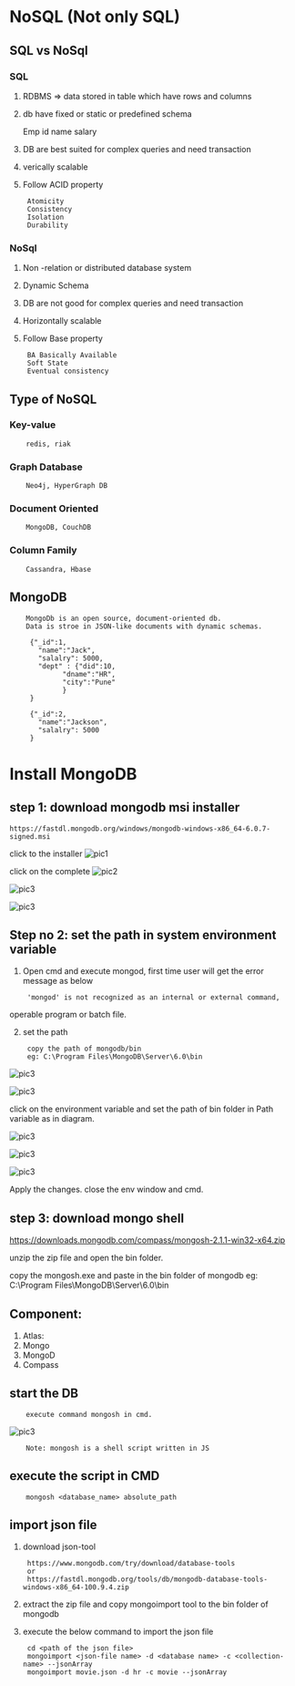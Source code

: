 # NoSQL (Not only SQL)


## SQL vs NoSql
### SQL
1. RDBMS => data stored in table which have rows and columns
2. db have fixed or static or predefined schema

     Emp
     id     name       salary

3. DB are best suited for complex queries and need transaction
4. verically scalable
5. Follow ACID property

        Atomicity
        Consistency
        Isolation
        Durability
### NoSql 
1. Non -relation or distributed database system
2. Dynamic Schema
3. DB are not good for complex queries and need transaction
4. Horizontally scalable
5. Follow Base property
    
        BA Basically Available
        Soft State
        Eventual consistency


## Type of NoSQL
### Key-value
        redis, riak

### Graph Database
        Neo4j, HyperGraph DB


### Document Oriented
        MongoDB, CouchDB


### Column Family
        Cassandra, Hbase


## MongoDB
        MongoDb is an open source, document-oriented db.
        Data is stroe in JSON-like documents with dynamic schemas.
         
         {"_id":1,
           "name":"Jack",
           "salalry": 5000,
           "dept" : {"did":10, 
                 "dname":"HR",
                 "city":"Pune"
                 }   
         }

         {"_id":2,
           "name":"Jackson",
           "salalry": 5000
         }



#  Install MongoDB
## step 1: download mongodb msi installer
    https://fastdl.mongodb.org/windows/mongodb-windows-x86_64-6.0.7-signed.msi

click to the installer
![pic1](./img/one.png)

click on the complete
![pic2](./img/two.png)

![pic3](./img/three.png)


![pic3](./img/04.png)


## Step no 2: set the path in system environment variable
1. Open cmd and execute mongod, first time user will get the error message as below

        'mongod' is not recognized as an internal or external command,
operable program or batch file.

2. set the path

        copy the path of mongodb/bin
        eg: C:\Program Files\MongoDB\Server\6.0\bin

![pic3](./img/05.png)

![pic3](./img/06.png)

click on the environment variable and set the path of bin folder in Path variable as in diagram.

![pic3](./img/07.png)

![pic3](./img/08.png)

![pic3](./img/09.png)


Apply the changes.
close the env window and cmd.


## step 3: download mongo shell
https://downloads.mongodb.com/compass/mongosh-2.1.1-win32-x64.zip

unzip the zip file and open the bin folder.

copy the mongosh.exe and paste in the bin folder of mongodb
eg: C:\Program Files\MongoDB\Server\6.0\bin

##  Component:
1. Atlas:
2. Mongo
3. MongoD
4. Compass


## start the DB

        execute command mongosh in cmd.

![pic3](./img/10.png)



        Note: mongosh is a shell script written in JS

## execute the script in CMD
        mongosh <database_name> absolute_path


## import json file
1. download json-tool

        https://www.mongodb.com/try/download/database-tools
        or
        https://fastdl.mongodb.org/tools/db/mongodb-database-tools-windows-x86_64-100.9.4.zip

2. extract the zip file and copy mongoimport tool to the bin folder of mongodb

3. execute the below command to import the json file

        cd <path of the json file>
        mongoimport <json-file name> -d <database name> -c <collection-name> --jsonArray
        mongoimport movie.json -d hr -c movie --jsonArray

        